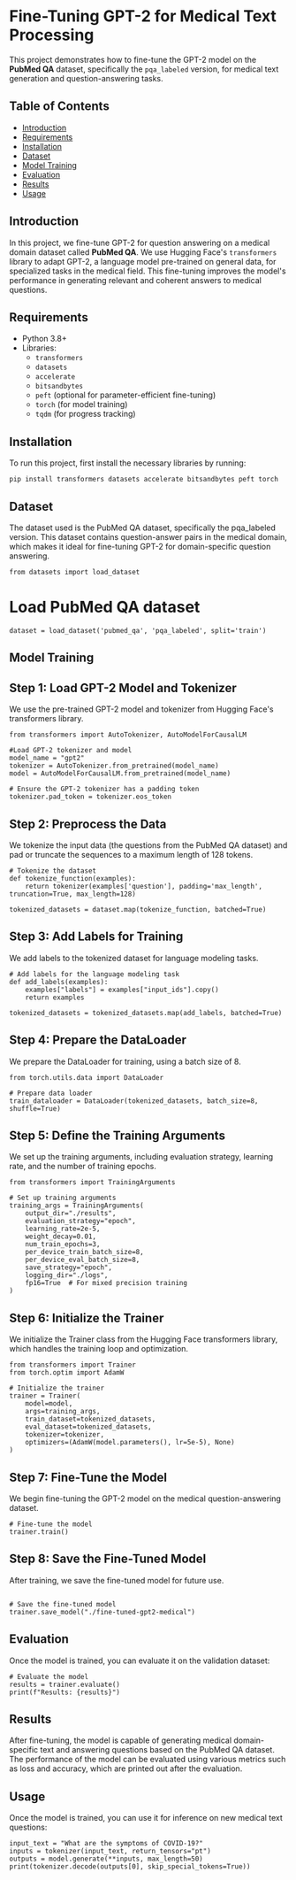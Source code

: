 # Fine-Tuning GPT-2 for Medical Text Processing

This project demonstrates how to fine-tune the GPT-2 model on the **PubMed QA** dataset, specifically the `pqa_labeled` version, for medical text generation and question-answering tasks.

## Table of Contents
- [Introduction](#introduction)
- [Requirements](#requirements)
- [Installation](#installation)
- [Dataset](#dataset)
- [Model Training](#model-training)
- [Evaluation](#evaluation)
- [Results](#results)
- [Usage](#usage)

## Introduction
In this project, we fine-tune GPT-2 for question answering on a medical domain dataset called **PubMed QA**. We use Hugging Face's `transformers` library to adapt GPT-2, a language model pre-trained on general data, for specialized tasks in the medical field. This fine-tuning improves the model's performance in generating relevant and coherent answers to medical questions.

## Requirements
- Python 3.8+
- Libraries:
  - `transformers`
  - `datasets`
  - `accelerate`
  - `bitsandbytes`
  - `peft` (optional for parameter-efficient fine-tuning)
  - `torch` (for model training)
  - `tqdm` (for progress tracking)

## Installation

To run this project, first install the necessary libraries by running:

```pip install transformers datasets accelerate bitsandbytes peft torch```



## Dataset
The dataset used is the PubMed QA dataset, specifically the pqa_labeled version. This dataset contains question-answer pairs in the medical domain, which makes it ideal for fine-tuning GPT-2 for domain-specific question answering.


```from datasets import load_dataset```

# Load PubMed QA dataset
```dataset = load_dataset('pubmed_qa', 'pqa_labeled', split='train')```

## Model Training
## Step 1: Load GPT-2 Model and Tokenizer
We use the pre-trained GPT-2 model and tokenizer from Hugging Face's transformers library.


```
from transformers import AutoTokenizer, AutoModelForCausalLM

#Load GPT-2 tokenizer and model
model_name = "gpt2"
tokenizer = AutoTokenizer.from_pretrained(model_name)
model = AutoModelForCausalLM.from_pretrained(model_name)

# Ensure the GPT-2 tokenizer has a padding token
tokenizer.pad_token = tokenizer.eos_token
```

## Step 2: Preprocess the Data
We tokenize the input data (the questions from the PubMed QA dataset) and pad or truncate the sequences to a maximum length of 128 tokens.

```
# Tokenize the dataset
def tokenize_function(examples):
    return tokenizer(examples['question'], padding='max_length', truncation=True, max_length=128)

tokenized_datasets = dataset.map(tokenize_function, batched=True)
```

## Step 3: Add Labels for Training
We add labels to the tokenized dataset for language modeling tasks.

```
# Add labels for the language modeling task
def add_labels(examples):
    examples["labels"] = examples["input_ids"].copy()
    return examples

tokenized_datasets = tokenized_datasets.map(add_labels, batched=True)
```
## Step 4: Prepare the DataLoader
We prepare the DataLoader for training, using a batch size of 8.

```
from torch.utils.data import DataLoader

# Prepare data loader
train_dataloader = DataLoader(tokenized_datasets, batch_size=8, shuffle=True)
```
## Step 5: Define the Training Arguments
We set up the training arguments, including evaluation strategy, learning rate, and the number of training epochs.

```
from transformers import TrainingArguments

# Set up training arguments
training_args = TrainingArguments(
    output_dir="./results",
    evaluation_strategy="epoch",
    learning_rate=2e-5,
    weight_decay=0.01,
    num_train_epochs=3,
    per_device_train_batch_size=8,
    per_device_eval_batch_size=8,
    save_strategy="epoch",
    logging_dir="./logs",
    fp16=True  # For mixed precision training
)

```
## Step 6: Initialize the Trainer
We initialize the Trainer class from the Hugging Face transformers library, which handles the training loop and optimization.

```
from transformers import Trainer
from torch.optim import AdamW

# Initialize the trainer
trainer = Trainer(
    model=model,
    args=training_args,
    train_dataset=tokenized_datasets,
    eval_dataset=tokenized_datasets,
    tokenizer=tokenizer,
    optimizers=(AdamW(model.parameters(), lr=5e-5), None)
)

```
## Step 7: Fine-Tune the Model
We begin fine-tuning the GPT-2 model on the medical question-answering dataset.

```
# Fine-tune the model
trainer.train()
```
## Step 8: Save the Fine-Tuned Model
After training, we save the fine-tuned model for future use.
```

# Save the fine-tuned model
trainer.save_model("./fine-tuned-gpt2-medical")
```

## Evaluation
Once the model is trained, you can evaluate it on the validation dataset:

```
# Evaluate the model
results = trainer.evaluate()
print(f"Results: {results}")
```
## Results
After fine-tuning, the model is capable of generating medical domain-specific text and answering questions based on the PubMed QA dataset. The performance of the model can be evaluated using various metrics such as loss and accuracy, which are printed out after the evaluation.

## Usage
Once the model is trained, you can use it for inference on new medical text questions:

```
input_text = "What are the symptoms of COVID-19?"
inputs = tokenizer(input_text, return_tensors="pt")
outputs = model.generate(**inputs, max_length=50)
print(tokenizer.decode(outputs[0], skip_special_tokens=True))
```


